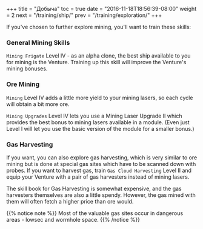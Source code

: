 +++
title = "Добыча"
toc = true
date = "2016-11-18T18:56:39-08:00"
weight = 2
next = "/training/ship/"
prev = "/training/exploration/"
+++

If you've chosen to further explore mining, you'll want to train these skills:

### General Mining Skills

`Mining Frigate` Level IV - as an alpha clone, the best ship available to you
for mining is the Venture. Training up this skill will improve the Venture's
mining bonuses.

### Ore Mining

`Mining` Level IV adds a little more yield to your mining lasers, so each cycle
will obtain a bit more ore.

`Mining Upgrades` Level IV lets you use a Mining Laser Upgrade II which provides
the best bonus to mining lasers available in a module. (Even just Level I will
let you use the basic version of the module for a smaller bonus.)

### Gas Harvesting

If you want, you can also explore gas harvesting, which is very similar to ore
mining but is done at special gas sites which have to be scanned down with probes.
If you want to harvest gas, train `Gas Cloud Harvesting` Level II and equip your
Venture with a pair of gas harvesters instead of mining lasers.

The skill book for Gas Harvesting is somewhat expensive, and the gas harvesters
themselves are also a little spendy. However, the gas mined with them will often
fetch a higher price than ore would.

{{% notice note %}}
Most of the valuable gas sites occur in dangerous areas - lowsec and wormhole space.
{{% /notice %}}

